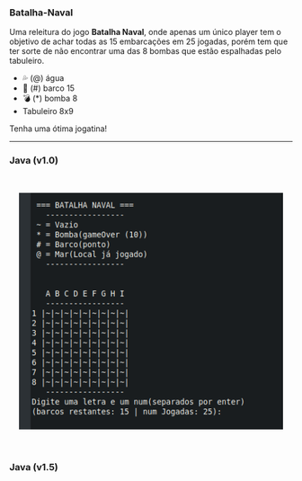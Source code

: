 ### Batalha-Naval

Uma releitura do jogo <b>Batalha Naval</b>, onde apenas um único player tem o objetivo de achar todas as 15 embarcações em 25 jogadas, porém tem que ter sorte de não encontrar uma das 8 bombas que estão espalhadas pelo tabuleiro.

- 💦 (@) água <br/>
- 🛶 (#) barco 15<br/>
- 💣 (*) bomba 8<br/>
- Tabuleiro 8x9

Tenha uma ótima jogatina!
<hr/>

### Java (v1.0)
<br/>
<p align="center">
  <img width="470" src="Imgs/BNJava1.png">
</p><br/>

### Java (v1.5)
